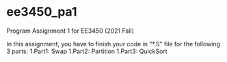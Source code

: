 # ee3450_pa1
Program Assignment 1 for EE3450 (2021 Fall)

In this assignment, you have to finish your
code in “*.S” file for the following 3 parts:
1.Part1: Swap
1.Part2: Partition
1.Part3: QuickSort


